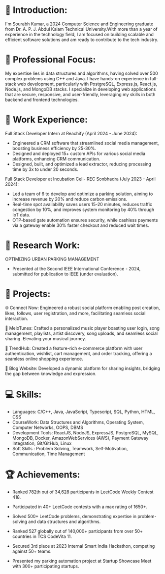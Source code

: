# 👋 Introduction:

I'm Sourabh Kumar, a 2024 Computer Science and Engineering graduate from Dr. A. P. J. Abdul Kalam Technical University.With more than a year of experience in the technology field, I am focused on building scalable and efficient software solutions and am ready to contribute to the tech industry.

# 🚀 Professional Focus:

My expertise lies in data structures and algorithms, having solved over 500 complex problems using C++ and Java. I have hands-on experience in full-stack web development, particularly with PostgreSQL, Express.js, React.js, Node.js, and MongoDB stacks. I specialize in developing web applications that are secure, responsive, and user-friendly, leveraging my skills in both backend and frontend technologies.

# 💼 Work Experience:
 Full Stack Developer Intern at Reachify (April 2024 - June 2024):

* Engineered a CRM software that streamlined social media management, boosting business efficiency by 25-30%.
* Designed and deployed 15+ custom APIs for various social media platforms, enhancing CRM communication.
* Designed, built, and optimized a lead extractor, reducing processing time by 3x to under 20 seconds.

 Full Stack Developer at Incubation Cell- REC Sonbhadra (July 2023 - April 2024):

* Led a team of 6 to develop and optimize a parking solution, aiming to increase revenue by 20% and reduce carbon emissions.
* Real-time spot availability saves users 15-20 minutes, reduces traffic congestion by 10%, and improves system monitoring by 40% through IoT data.
* OTP-based gate automation ensures security, while cashless payments via a gateway enable 30% faster checkout and reduced wait times.

# 🔬 Research Work:

OPTIMIZING URBAN PARKING MANAGEMENT
* Presented at the Second IEEE International Conference - 2024, submitted for publication to IEEE (under evaluation).
  
# 💼 Projects:

🌐 Connect Now: Engineered a robust social platform enabling post creation, likes, follows, user registration, and more, facilitating seamless social interaction.
  
🎵 MeloTunes: Crafted a personalized music player boasting user login, song management, playlists, artist discovery, song uploads, and seamless social sharing. Elevating your musical journey.

🛒 TrendHub: Created a feature-rich e-commerce platform with user authentication, wishlist, cart management, and order tracking, offering a seamless online shopping experience.
  
📝 Blog Website: Developed a dynamic platform for sharing insights, bridging the gap between knowledge and expression.

# 💻 Skills:

* Languages: C/C++, Java, JavaScript, Typescript, SQL, Python, HTML, CSS
* CourseWork: Data Structures and Algorithms, Operating System, Computer Networks, OOPS, DBMS
* Development Tools: ReactJS, NodeJS, ExpressJS, PostgreSQL, MySQL, MongoDB, Docker, AmazonWebServices (AWS), Payment Gateway Integration, Git/GitHub, Linux
* Soft Skills : Problem Solving, Teamwork, Self-Motivation, Communication, Time Management

# 🏆 Achievements:

* Ranked 782th out of 34,628 participants in LeetCode Weekly Contest 418.
  
* Participated in 40+ LeetCode contests with a max rating of 1650+.

* Solved 500+ LeetCode problems, demonstrating expertise in problem-solving and data structures and algorithms.

* Ranked 527 globally out of 140,000+ participants from over 50+ countries in TCS CodeVita 11.
  
* Secured 3rd place at 2023 Internal Smart India Hackathon, competing against 50+ teams.

* Presented my parking automation project at Startup Showcase Meet with 300+ participating startups.

<!--
**Sourabh25002/Sourabh25002** is a ✨ _special_ ✨ repository because its `README.md` (this file) appears on your GitHub profile.

Here are some ideas to get you started:

- 🔭 I’m currently working on ...
- 🌱 I’m currently learning ...
- 👯 I’m looking to collaborate on ...
- 🤔 I’m looking for help with ...
- 💬 Ask me about ...
- 📫 How to reach me: ...
- 😄 Pronouns: ...
- ⚡ Fun fact: ...
-->

